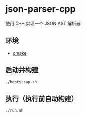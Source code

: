 # json-parser-cpp
使用 C++ 实现一个 JSON AST 解析器

## 环境
- [cmake](https://cmake.org/)

## 启动并构建
```bash
./bootstrap.sh
```

## 执行（执行前自动构建）
```bash
./run.sh
```

